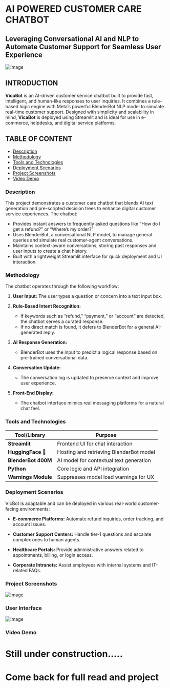 # AI POWERED CUSTOMER CARE CHATBOT
## Leveraging Conversational AI and NLP to Automate Customer Support for Seamless User Experience
![image](https://github.com/user-attachments/assets/d2fe72dd-0645-4b28-ae6b-1634b294ee88)

## INTRODUCTION
**VicaBot** is an AI-driven customer service chatbot built to provide fast, intelligent, and human-like responses to user inquiries. It combines a rule-based logic engine with Meta’s powerful BlenderBot NLP model to simulate real-time customer support. Designed with simplicity and scalability in mind, **VicaBot** is deployed using Streamlit and is ideal for use in e-commerce, helpdesks, and digital service platforms.

## TABLE OF CONTENT
- [Description](###Description)
- [Methodology](###Methodology)
- [Tools and Technologies](###Tools-and-technologies)
- [Deployment Scenarios](###Deployment-scenarios)
- [Project Screenshots](###Project-screenshots)
- [Video Demo](###Video-demo)

### Description 
This project demonstrates a customer care chatbot that blends AI text generation and pre-scripted decision trees to enhance digital customer service experiences. The chatbot:

- Provides instant answers to frequently asked questions like “How do I get a refund?” or “Where’s my order?”
- Uses BlenderBot, a conversational NLP model, to manage general queries and simulate real customer-agent conversations.
- Maintains context-aware conversations, storing past responses and user inputs to create a chat history.
- Built with a lightweight Streamlit interface for quick deployment and UI interaction.

### Methodology
The chatbot operates through the following workflow:

1. **User Input:** The user types a question or concern into a text input box.

2. **Rule-Based Intent Recognition:**
   - If keywords such as “refund,” “payment,” or “account” are detected, the chatbot serves a curated response.
   - If no direct match is found, it defers to BlenderBot for a general AI-generated reply.

3. **AI Response Generation:**
   - BlenderBot uses the input to predict a logical response based on pre-trained conversational data.

4. **Conversation Update:**
   - The conversation log is updated to preserve context and improve user experience.

5. **Front-End Display:**
    - The chatbot interface mimics real messaging platforms for a natural chat feel.

### Tools and Technologies
| Tool/Library        | Purpose                                 |
| ------------------- | --------------------------------------- |
| **Streamlit**       | Frontend UI for chat interaction        |
| **HuggingFace 🤗**  | Hosting and retrieving BlenderBot model |
| **BlenderBot 400M** | AI model for contextual text generation |
| **Python**          | Core logic and API integration          |
| **Warnings Module** | Suppresses model load warnings for UX   |

### Deployment Scenarios
VicBot is adaptable and can be deployed in various real-world customer-facing environments:

- **E-commerce Platforms:** Automate refund inquiries, order tracking, and account issues.

- **Customer Support Centers:** Handle tier-1 questions and escalate complex ones to human agents.

- **Healthcare Portals:** Provide administrative answers related to appointments, billing, or login access.

- **Corporate Intranets:** Assist employees with internal systems and IT-related FAQs.

### Project Screenshots
![image](https://github.com/user-attachments/assets/1f143556-10df-4526-8b55-1aa1915660be)

### User Interface 
![image](https://github.com/user-attachments/assets/8bd3d4fb-6953-44a6-9f89-0e0fd6691dc3)


### Video Demo


# Still under construction.....
# Come back for full read and project
